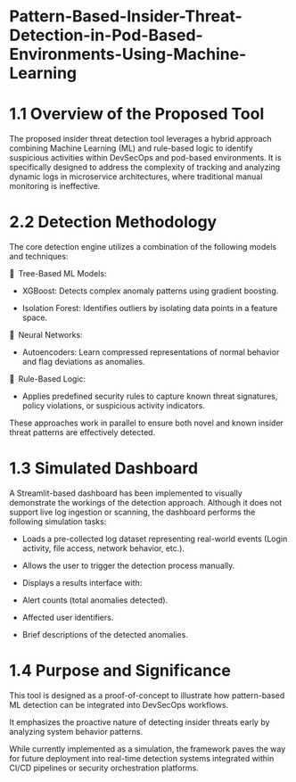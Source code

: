# Pattern-Based-Insider-Threat-Detection-in-Pod-Based-Environments-Using-Machine-Learning

# 1.1 Overview of the Proposed Tool
The proposed insider threat detection tool leverages a hybrid approach combining Machine Learning (ML) and rule-based logic to identify suspicious activities within DevSecOps and pod-based environments. It is specifically designed to address the complexity of tracking and analyzing dynamic logs in microservice architectures, where traditional manual monitoring is ineffective.

# 2.2 Detection Methodology
The core detection engine utilizes a combination of the following models and techniques:

🔸 Tree-Based ML Models:

- XGBoost: Detects complex anomaly patterns using gradient boosting.

- Isolation Forest: Identifies outliers by isolating data points in a feature space.

🔸 Neural Networks:

- Autoencoders: Learn compressed representations of normal behavior and flag deviations as anomalies.

🔸 Rule-Based Logic:

- Applies predefined security rules to capture known threat signatures, policy violations, or suspicious activity indicators.

These approaches work in parallel to ensure both novel and known insider threat patterns are effectively detected.

# 1.3 Simulated Dashboard
A Streamlit-based dashboard has been implemented to visually demonstrate the workings of the detection approach. Although it does not support live log ingestion or scanning, the dashboard performs the following simulation tasks:

  - Loads a pre-collected log dataset representing real-world events (Login activity, file access, network behavior, etc.).

  - Allows the user to trigger the detection process manually.

  - Displays a results interface with:

  - Alert counts (total anomalies detected).

  - Affected user identifiers.

  - Brief descriptions of the detected anomalies.

# 1.4 Purpose and Significance
This tool is designed as a proof-of-concept to illustrate how pattern-based ML detection can be integrated into DevSecOps workflows.

It emphasizes the proactive nature of detecting insider threats early by analyzing system behavior patterns.

While currently implemented as a simulation, the framework paves the way for future deployment into real-time detection systems integrated within CI/CD pipelines or security orchestration platforms.

